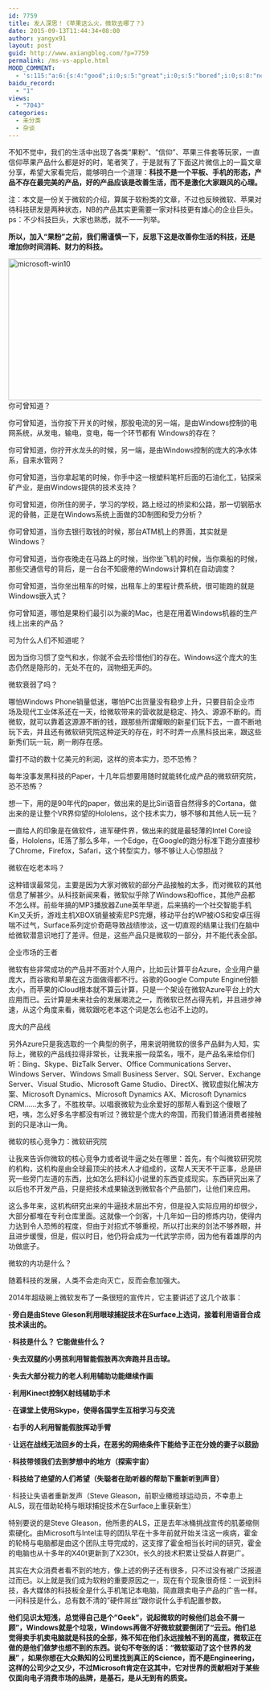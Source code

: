 ```yaml
---
id: 7759
title: 发人深思！《苹果这么火，微软去哪了？》
date: 2015-09-13T11:44:34+08:00
author: yangyx91
layout: post
guid: http://www.axiangblog.com/?p=7759
permalink: /ms-vs-apple.html
MOOD_COMMENT:
  - 's:115:"a:6:{s:4:"good";i:0;s:5:"great";i:0;s:5:"bored";i:0;s:8:"nonsense";i:0;s:13:"notunderstand";i:0;s:7:"passing";i:0;}";'
baidu_record:
  - "1"
views:
  - "7043"
categories:
  - 未分类
  - 杂谈
---
```

不知不觉中，我们的生活中出现了各类“果粉”、“信仰”、苹果三件套等玩家，一直信仰苹果产品什么都是好的时，笔者笑了，于是就有了下面这片微信上的一篇文章分享，希望大家看完后，能够明白一个道理：**科技不是一个平板、手机的形态，产品不存在最完美的产品，好的产品应该是改善生活，而不是激化大家跟风的心理。**

注：本文是一份关于微软的介绍，算属于软粉类的文章，不过也反映微软、苹果对待科技研发是两种状态，NB的产品其实更需要一家对科技更有雄心的企业巨头。ps：不少科技巨头，大家也熟悉，就不一一列举。

**所以，加入“果粉”之前，我们需谨慎一下，反思下这是改善你生活的科技，还是增加你时间消耗、财力的科技。**

<a href="http://www.axiangblog.com/wp-content/uploads/2015/09/microsoft-win10.jpg" target="_blank"  rel="nofollow" ><img loading="lazy" class="aligncenter size-full wp-image-7760" src="http://www.axiangblog.com/wp-content/uploads/2015/09/microsoft-win10.jpg" alt="microsoft-win10" width="523" height="282" /></a>你可曾知道？

你可曾知道，当你按下开关的时候，那股电流的另一端，是由Windows控制的电网系统，从发电，输电，变电，每一个环节都有 Windows的存在？

你可曾知道，你拧开水龙头的时候，另一端，是由Windows控制的庞大的净水体系，自来水管网？

你可曾知道，当你拿起笔的时候，你手中这一根塑料笔杆后面的石油化工，钻探采矿产业，是由Windows提供的技术支持？

你可曾知道，你所住的房子，学习的学校，路上经过的桥梁和公路，那一切钢筋水泥的骨骼，正是在Windows系统上面做的3D制图和受力分析？

你可曾知道，当你去银行取钱的时候，那台ATM机上的界面，其实就是Windows？

你可曾知道，当你夜晚走在马路上的时候，当你坐飞机的时候，当你乘船的时候，那些交通信号的背后，是一台台不知疲倦的Windows计算机在自动调度？

你可曾知道，当你坐出租车的时候，出租车上的里程计费系统，很可能跑的就是Windows嵌入式？

你可曾知道，哪怕是果粉们最引以为豪的Mac，也是在用着Windows机器的生产线上出来的产品？

可为什么人们不知道呢？

因为当你习惯了空气和水，你就不会去珍惜他们的存在。Windows这个庞大的生态仍然是隐形的，无处不在的，润物细无声的。

微软衰弱了吗？

哪怕Windows Phone销量低迷，哪怕PC出货量没有稳步上升，只要目前企业市场及现代工业体系还在一天，给微软带来的营收就是稳定、持久、源源不断的。而微软，就可以靠着这源源不断的钱，跟那些所谓耀眼的新星们玩下去，一直不断地玩下去，并且还有微软研究院这种逆天的存在，时不时弄一点黑科技出来，跟这些新秀们玩一玩，刷一刷存在感。

雷打不动的数十亿美元的利润，这样的资本实力，恐不恐怖？

每年没事发黑科技的Paper，十几年后想要用随时就能转化成产品的微软研究院，恐不恐怖？

想一下，用的是90年代的paper，做出来的是比Siri语音自然得多的Cortana，做出来的是让整个VR界仰望的Hololens，这个技术实力，够不够和其他人玩一玩？

一直给人的印象是在做软件，进军硬件界，做出来的就是最轻薄的Intel Core设备，Hololens，IE落了那么多年，一个Edge，在Google的跑分标准下跑分直接秒了Chrome，Firefox，Safari，这个转型实力，够不够让人心惊胆战？

微软在吃老本吗？

这种错误最常见，主要是因为大家对微软的部分产品接触的太多，而对微软的其他信息了解甚少。从科技新闻来看，微软似乎除了Windows和office，其他产品都不怎么样。前些年搞的MP3播放器Zune英年早逝，后来搞的一个社交智能手机Kin又夭折，游戏主机XBOX销量被索尼PS完爆，移动平台的WP被iOS和安卓压得喘不过气，Surface系列定价奇葩导致战绩惨淡，这一切直观的结果让我们在脑中给微软潜意识地打了差评。但是，这些产品只是微软的一部分，并不能代表全部。

企业市场的王者

微软有些非常成功的产品并不面对个人用户，比如云计算平台Azure，企业用户量庞大，而谷歌和苹果在这方面做得都不行。谷歌的Google Compute Engine份额太小，而苹果的iCloud根本就不算云计算，只是一个架设在微软Azure平台上的大应用而已。云计算是未来社会的发展潮流之一，而微软已然占得先机，并且进步神速，从这个角度来看，微软跟吃老本这个词是怎么也沾不上边的。

庞大的产品线

另外Azure只是我选取的一个典型的例子，用来说明微软的很多产品鲜为人知，实际上，微软的产品线拉得非常长，让我来报一段菜名，哦不，是产品名来给你们听：Bing、Skype、BizTalk Server、Office Communications Server、Windows Server、Windows Small Business Server、SQL Server、Exchange Server、Visual Studio、Microsoft Game Studio、DirectX、微软虚拟化解决方案、Microsoft Dynamics、Microsoft Dynamics AX、Microsoft Dynamics CRM……太多了，不胜枚举。以唱衰微软为业余爱好的那帮人看到这个傻眼了吧，咦，怎么好多名字都没有听过？微软是个庞大的帝国，而我们普通消费者接触到的只是冰山一角。

微软的核心竞争力：微软研究院

让我来告诉你微软的核心竞争力或者说牛逼之处在哪里：首先，有个叫微软研究院的机构，这机构是由全球最顶尖的技术人才组成的，这帮人天天不干正事，总是研究一些旁门左道的东西，比如怎么把科幻小说里的东西变成现实。东西研究出来了以后也不开发产品，只是把技术成果输送到微软各个产品部门，让他们来应用。

这么多年来，这机构研究出来的牛逼技术层出不穷，但是投入实际应用的却很少，大部分都堆在专利仓库里面。这就像一个剑客，十几年如一日的修炼内功，使得内力达到令人恐怖的程度，但由于对招式不够重视，所以打出来的剑法不够养眼，并且进步缓慢，但是，假以时日，他仍将会成为一代武学宗师，因为他有着雄厚的内功做底子。

微软的内功是什么？

随着科技的发展，人类不会走向灭亡，反而会愈加强大。

2014年超级碗上微软发布了一条很短的宣传片，它主要讲述了这几个故事：

**· 旁白是由Steve Gleson利用眼球捕捉技术在Surface上选词，接着利用语音合成技术读出的。**

**· 科技是什么？ 它能做些什么？**

**· 失去双腿的小男孩利用智能假肢再次奔跑并且击球。**

**· 失去大部分视力的老人利用辅助功能继续作画**

**· 利用Kinect控制X射线辅助手术**

**· 在课堂上使用Skype，使得各国学生互相学习与交流**

**· 右手的人利用智能假肢挥动手臂**

**· 让远在战线无法回乡的士兵，在恶劣的网络条件下能给予正在分娩的妻子以鼓励**

**· 科技带领我们去到梦想中的地方（探索宇宙）**

**· 科技给了绝望的人们希望（失聪者在助听器的帮助下重新听到声音）**

· 科技让失语者重新发声（Steve Gleason，前职业橄榄球运动员，不幸患上ALS，现在借助轮椅与眼球捕捉技术在Surface上重获新生）

特别要说的是Steve Gleason，他所患的ALS，正是去年冰桶挑战宣传的肌萎缩侧索硬化。由Microsoft与Intel主导的团队早在十多年前就开始关注这一疾病，霍金的轮椅与电脑都是由这个团队主导完成的，这支撑了霍金相当长时间的研究，霍金的电脑也从十多年的X40t更新到了X230t，长久的技术积累让受益人群更广。

其实在大众消费者看不到的地方，像上述的例子还有很多，只不过没有被广泛报道过而已。以上就是我们成为软粉的重要原因之一，现在有个现象很奇怪：一说到科技，各大媒体的科技板全是什么手机笔记本电脑，简直跟卖电子产品的广告一样。一问科技是什么，总有数不清的&#8221;硬件屌丝&#8221;跟你说什么手机配置参数。

**他们见识太短浅，总觉得自己是个&#8221;Geek&#8221;，说起微软的时候他们总会不屑一顾”，Windows就是个垃圾，Windows再做不好微软就要倒闭了“云云。他们总觉得卖手机卖电脑就是科技的全部，殊不知在他们永远接触不到的高度，微软正在做的是他们做梦也想不到的东西。说句不夸张的话：“微软驱动了这个世界的发展” ，如果你想在大众熟知的公司里找到真正的Science，而不是Engineering，这样的公司少之又少，不过Microsoft肯定在这其中，它对世界的贡献相对于某些仅面向电子消费市场的品牌，是基石，是从无到有的质变。**